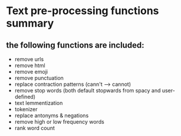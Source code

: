 # Text pre-processing functions summary
## the following functions are included:
* remove urls
* remove html
* remove emoji
* remove punctuation
* replace contraction patterns (cann't --> cannot)
* remove stop words (both default stopwards from spacy and user-defined)
* text lemmentization
* tokenizer
* replace antonyms & negations
* remove high or low frequency words
* rank word count


